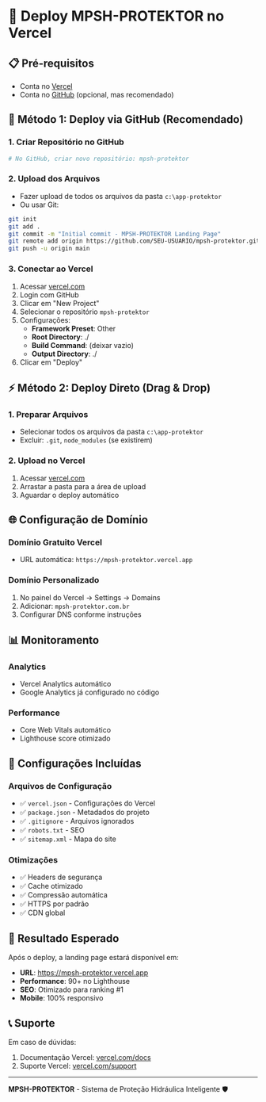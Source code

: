 # 🚀 Deploy MPSH-PROTEKTOR no Vercel

## 📋 Pré-requisitos
- Conta no [Vercel](https://vercel.com)
- Conta no [GitHub](https://github.com) (opcional, mas recomendado)

## 🔄 Método 1: Deploy via GitHub (Recomendado)

### 1. Criar Repositório no GitHub
```bash
# No GitHub, criar novo repositório: mpsh-protektor
```

### 2. Upload dos Arquivos
- Fazer upload de todos os arquivos da pasta `c:\app-protektor`
- Ou usar Git:
```bash
git init
git add .
git commit -m "Initial commit - MPSH-PROTEKTOR Landing Page"
git remote add origin https://github.com/SEU-USUARIO/mpsh-protektor.git
git push -u origin main
```

### 3. Conectar ao Vercel
1. Acessar [vercel.com](https://vercel.com)
2. Login com GitHub
3. Clicar em "New Project"
4. Selecionar o repositório `mpsh-protektor`
5. Configurações:
   - **Framework Preset**: Other
   - **Root Directory**: ./
   - **Build Command**: (deixar vazio)
   - **Output Directory**: ./
6. Clicar em "Deploy"

## ⚡ Método 2: Deploy Direto (Drag & Drop)

### 1. Preparar Arquivos
- Selecionar todos os arquivos da pasta `c:\app-protektor`
- Excluir: `.git`, `node_modules` (se existirem)

### 2. Upload no Vercel
1. Acessar [vercel.com](https://vercel.com)
2. Arrastar a pasta para a área de upload
3. Aguardar o deploy automático

## 🌐 Configuração de Domínio

### Domínio Gratuito Vercel
- URL automática: `https://mpsh-protektor.vercel.app`

### Domínio Personalizado
1. No painel do Vercel → Settings → Domains
2. Adicionar: `mpsh-protektor.com.br`
3. Configurar DNS conforme instruções

## 📊 Monitoramento

### Analytics
- Vercel Analytics automático
- Google Analytics já configurado no código

### Performance
- Core Web Vitals automático
- Lighthouse score otimizado

## 🔧 Configurações Incluídas

### Arquivos de Configuração
- ✅ `vercel.json` - Configurações do Vercel
- ✅ `package.json` - Metadados do projeto
- ✅ `.gitignore` - Arquivos ignorados
- ✅ `robots.txt` - SEO
- ✅ `sitemap.xml` - Mapa do site

### Otimizações
- ✅ Headers de segurança
- ✅ Cache otimizado
- ✅ Compressão automática
- ✅ HTTPS por padrão
- ✅ CDN global

## 🎯 Resultado Esperado

Após o deploy, a landing page estará disponível em:
- **URL**: https://mpsh-protektor.vercel.app
- **Performance**: 90+ no Lighthouse
- **SEO**: Otimizado para ranking #1
- **Mobile**: 100% responsivo

## 📞 Suporte

Em caso de dúvidas:
1. Documentação Vercel: [vercel.com/docs](https://vercel.com/docs)
2. Suporte Vercel: [vercel.com/support](https://vercel.com/support)

---
**MPSH-PROTEKTOR** - Sistema de Proteção Hidráulica Inteligente 🛡️
